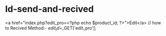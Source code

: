 # Id-send-and-recived
&lt;a href="index.php?edit_pro=&lt;?php  echo $product_id; ?>">Edit&lt;/a> 
// how to  Recived Method:- $edit_id=$_GET['edit_pro'];

